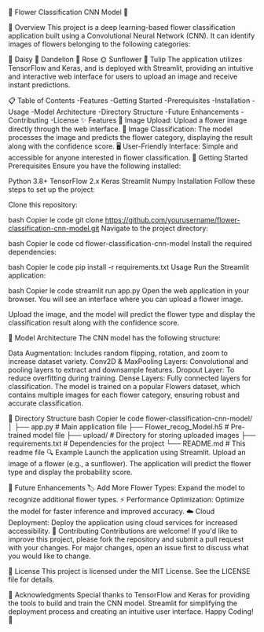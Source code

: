🌼 Flower Classification CNN Model 🌻

🌟 Overview
This project is a deep learning-based flower classification application built using a Convolutional Neural Network (CNN). It can identify images of flowers belonging to the following categories:

🌼 Daisy
🌻 Dandelion
🌹 Rose
🌞 Sunflower
🌷 Tulip
The application utilizes TensorFlow and Keras, and is deployed with Streamlit, providing an intuitive and interactive web interface for users to upload an image and receive instant predictions.

📋 Table of Contents
-Features
-Getting Started
-Prerequisites
-Installation
-Usage
-Model Architecture
-Directory Structure
-Future Enhancements
-Contributing
-License
✨ Features
📁 Image Upload: Upload a flower image directly through the web interface.
🌼 Image Classification: The model processes the image and predicts the flower category, displaying the result along with the confidence score.
🖥️ User-Friendly Interface: Simple and accessible for anyone interested in flower classification.
🚀 Getting Started
Prerequisites
Ensure you have the following installed:

Python 3.8+
TensorFlow 2.x
Keras
Streamlit
Numpy
Installation
Follow these steps to set up the project:

Clone this repository:

bash
Copier le code
git clone https://github.com/yourusername/flower-classification-cnn-model.git
Navigate to the project directory:

bash
Copier le code
cd flower-classification-cnn-model
Install the required dependencies:

bash
Copier le code
pip install -r requirements.txt
Usage
Run the Streamlit application:

bash
Copier le code
streamlit run app.py
Open the web application in your browser. You will see an interface where you can upload a flower image.

Upload the image, and the model will predict the flower type and display the classification result along with the confidence score.

🧠 Model Architecture
The CNN model has the following structure:

Data Augmentation: Includes random flipping, rotation, and zoom to increase dataset variety.
Conv2D & MaxPooling Layers: Convolutional and pooling layers to extract and downsample features.
Dropout Layer: To reduce overfitting during training.
Dense Layers: Fully connected layers for classification.
The model is trained on a popular Flowers dataset, which contains multiple images for each flower category, ensuring robust and accurate classification.

📁 Directory Structure
bash
Copier le code
flower-classification-cnn-model/
│
├── app.py                 # Main application file
├── Flower_recog_Model.h5  # Pre-trained model file
├── upload/                # Directory for storing uploaded images
├── requirements.txt       # Dependencies for the project
└── README.md              # This readme file
🔍 Example
Launch the application using Streamlit.
Upload an image of a flower (e.g., a sunflower).
The application will predict the flower type and display the probability score.

🌱 Future Enhancements
🏷️ Add More Flower Types: Expand the model to recognize additional flower types.
⚡ Performance Optimization: Optimize the model for faster inference and improved accuracy.
☁️ Cloud Deployment: Deploy the application using cloud services for increased accessibility.
🤝 Contributing
Contributions are welcome! If you'd like to improve this project, please fork the repository and submit a pull request with your changes. For major changes, open an issue first to discuss what you would like to change.

📜 License
This project is licensed under the MIT License. See the LICENSE file for details.

🙏 Acknowledgments
Special thanks to TensorFlow and Keras for providing the tools to build and train the CNN model.
Streamlit for simplifying the deployment process and creating an intuitive user interface.
Happy Coding! 🌼

